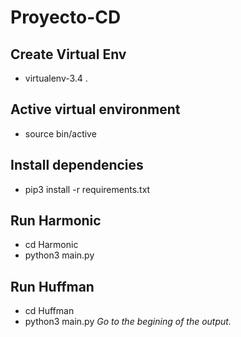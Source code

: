 # Proyecto-CD

## Create Virtual Env
- virtualenv-3.4 .

## Active virtual environment
- source bin/active 

## Install dependencies
- pip3 install -r requirements.txt

## Run Harmonic
- cd Harmonic 
- python3 main.py

## Run Huffman
- cd Huffman
- python3 main.py
*Go to the begining of the output.*
